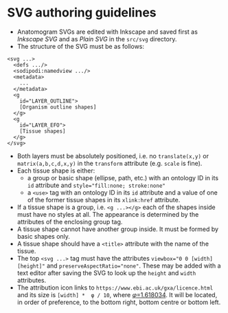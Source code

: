 # SVG authoring guidelines

- Anatomogram SVGs are edited with Inkscape and saved first as *Inkscape SVG* and as *Plain SVG* in the `src/svg` directory.
- The structure of the SVG must be as follows:
```
<svg ...>
  <defs .../>
  <sodipodi:namedview .../>
  <metadata>
    ...
  </metadata>
  <g
    id="LAYER_OUTLINE">
    [Organism outline shapes]
  </g>
  <g
    id="LAYER_EFO">
    [Tissue shapes]
  </g>
</svg>
```
- Both layers must be absolutely positioned, i.e. no `translate(x,y)` or `matrix(a,b,c,d,x,y)` in the `transform` attribute (e.g. `scale` is fine).
- Each tissue shape is either:
    - a group or basic shape (ellipse, path, etc.) with an ontology ID in its `id` attribute and `style="fill:none; stroke:none"`
    - a `<use>` tag with an ontology ID in its `id` attribute and a value of one of the former tissue shapes in its `xlink:href` attribute. 
- If a tissue shape is a group, i.e. `<g ...></g>` each of the shapes inside must have no styles at all. The appearance is determined by the attributes of the enclosing group tag.
- A tissue shape cannot have another group inside. It must be formed by basic shapes only.
- A tissue shape should have a `<title>` attribute with the name of the tissue.
- The top `<svg ...>` tag must have the attributes `viewbox="0 0 [width] [height]"` and `preserveAspectRatio="none"`. These may be added with a text editor after saving the SVG to look up the `height` and `width` attributes.
- The attribution icon links to `https://www.ebi.ac.uk/gxa/licence.html` and its size is `[width] *  φ / 10`, where  [*φ*=1.618034](https://en.wikipedia.org/wiki/Golden_ratio). It will be located, in order of preference, to the bottom right, bottom centre or bottom left.
